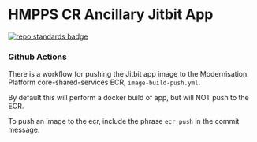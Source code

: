 # HMPPS CR Ancillary Jitbit App

[![repo standards badge](https://img.shields.io/badge/dynamic/json?color=blue&style=for-the-badge&logo=github&label=MoJ%20Compliant&query=%24.result&url=https%3A%2F%2Foperations-engineering-reports.cloud-platform.service.justice.gov.uk%2Fapi%2Fv1%2Fcompliant_public_repositories%2Fhmpps-cr-ancillary-jitbit-app)](https://operations-engineering-reports.cloud-platform.service.justice.gov.uk/public-github-repositories.html#hmpps-cr-ancillary-jitbit-app "Link to report")

### Github Actions

There is a workflow for pushing the Jitbit app image to the Modernisation Platform core-shared-services ECR, `image-build-push.yml`.

By default this will perform a docker build of app, but will NOT push to the ECR.

To push an image to the ecr, include the phrase `ecr_push` in the commit message.
